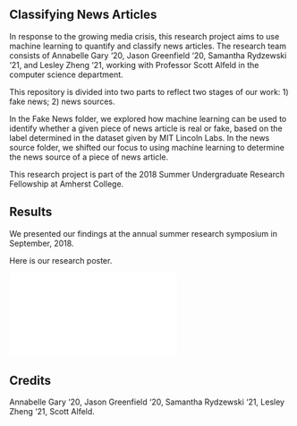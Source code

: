 ## Classifying News Articles

In response to the growing media crisis, this research project aims to use machine learning to quantify and classify news articles. The research team consists of Annabelle Gary ‘20, Jason Greenfield ‘20, Samantha Rydzewski ‘21, and Lesley Zheng ‘21, working with Professor Scott Alfeld in the computer science department.

This repository is divided into two parts to reflect two stages of our work: 1) fake news; 2) news sources. 

In the Fake News folder, we explored how machine learning can be used to identify whether a given piece of news article is real or fake, based on the label determined in the dataset given by MIT Lincoln Labs. In the news source folder, we shifted our focus to using machine learning to determine the news source of a piece of news article.

This research project is part of the 2018 Summer Undergraduate Research Fellowship at Amherst College.

## Results

We presented our findings at the annual summer research symposium in September, 2018.

Here is our research poster.

![Poster](researchposter.pdf)

## Credits

Annabelle Gary ‘20, Jason Greenfield ‘20, Samantha Rydzewski ‘21, Lesley Zheng ‘21, Scott Alfeld.
